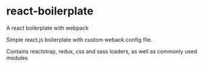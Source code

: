 # react-boilerplate
A react boilerplate with webpack

Simple react.js boilerplate with custom weback.config file.

Contains reactstrap, redux, css and sass loaders, as well as commonly used modules 
